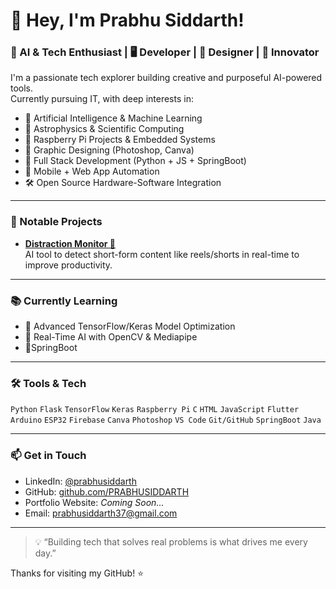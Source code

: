 # 👋 Hey, I'm Prabhu Siddarth!

### 🧠 AI & Tech Enthusiast | 🖥️ Developer | 🎨 Designer | 🚀 Innovator

I'm a passionate tech explorer building creative and purposeful AI-powered tools.  
Currently pursuing IT, with deep interests in:

- 🤖 Artificial Intelligence & Machine Learning
- 🌌 Astrophysics & Scientific Computing
- 🔧 Raspberry Pi Projects & Embedded Systems
- 🎨 Graphic Designing (Photoshop, Canva)
- 🧪 Full Stack Development (Python + JS + SpringBoot)
- 📱 Mobile + Web App Automation
- 🛠️ Open Source Hardware-Software Integration

---

### 📌 Notable Projects
- **[Distraction Monitor 🧠](https://github.com/PRABHUSIDDARTH/distraction-monitor-v1)**  
  AI tool to detect short-form content like reels/shorts in real-time to improve productivity.


---

### 📚 Currently Learning

- 🎯 Advanced TensorFlow/Keras Model Optimization
- 🧠 Real-Time AI with OpenCV & Mediapipe
- 📱SpringBoot

---

### 🛠️ Tools & Tech
`Python` `Flask` `TensorFlow` `Keras` `Raspberry Pi` `C` `HTML` `JavaScript` `Flutter`  
`Arduino` `ESP32` `Firebase` `Canva` `Photoshop` `VS Code` `Git/GitHub` `SpringBoot` `Java`

---

### 📫 Get in Touch
- LinkedIn: [@prabhusiddarth](https://www.linkedin.com/in/prabhu-siddarth-157a00338/)
- GitHub: [github.com/PRABHUSIDDARTH](https://github.com/PRABHUSIDDARTH)
- Portfolio Website: *Coming Soon...*
- Email: prabhusiddarth37@gmail.com

---

> 💡 “Building tech that solves real problems is what drives me every day.”

Thanks for visiting my GitHub! ⭐
